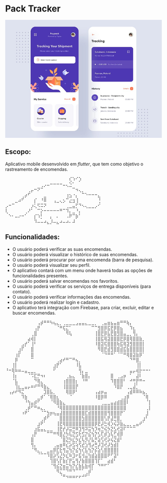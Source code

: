 # Pack Tracker

![mockup image](mockup.jpg)

## Escopo:
Aplicativo mobile desenvolvido em _flutter_, que tem como objetivo o rastreamento de encomendas.

⠀⠀⠀⠀⠀⠀⠀⠀⠀⠀⠀⠀⠀⠀⠀⠀⠀⠀⠀⠀⢎⠱⠊⡱⠀⠀⠀⠀⠀⠀
⠀⠀⠀⠀⠀⠀⠀⠀⠀⠀⠀⢀⡠⠤⠒⠒⠒⠒⠤⢄⣑⠁⠀⠀⠀⠀⠀⠀⠀⠀
⠀⠀⠀⠀⠀⠀⠀⢀⡤⠒⠝⠉⠀⠀⠀⠀⠀⠀⠀⠀⠀⠉⠲⢄⡀⠀⠀⠀⠀⠀
⠀⠀⠀⠀⠀⢀⡴⠋⠀⠀⠀⠀⣀⠀⠀⠀⠀⠀⠀⢰⣢⠐⡄⠀⠉⠑⠒⠒⠒⣄
⠀⠀⠀⣀⠴⠋⠀⠀⠀⡎⠀⠘⠿⠀⠀⢠⣀⢄⡢⠉⣔⣲⢸⠀⠀⠀⠀⠀⠀⢘
⡠⠒⠉⠀⠀⠀⠀⠀⡰⢅⠫⠭⠝⠀⠀⠀⠀⠀⠀⢀⣀⣤⡋⠙⠢⢄⣀⣀⡠⠊
⢇⠀⠀⠀⠀⠀⢀⠜⠁⠀⠉⡕⠒⠒⠒⠒⠒⠛⠉⠹⡄⣀⠘⡄⠀⠀⠀⠀⠀⠀
⠀⠑⠂⠤⠔⠒⠁⠀⠀⡎⠱⡃⠀⠀⡄⠀⠄⠀⠀⠠⠟⠉⡷⠁⠀⠀⠀⠀⠀⠀
⠀⠀⠀⠀⠀⠀⠀⠀⠀⠹⠤⠤⠴⣄⡸⠤⣄⠴⠤⠴⠄⠼⠀⠀⠀⠀⠀⠀⠀⠀

## Funcionalidades:
- O usuário poderá verificar as suas encomendas.
- O usuário poderá visualizar o histórico de suas encomendas.
- O usuário poderá procurar por uma encomenda (barra de pesquisa).
- O usuário poderá visualizar seu perfil.
- O aplicativo contará com um menu onde haverá todas as opções de funcionalidades presentes.
- O usuário poderá salvar encomendas nos favoritos.
- O usuário poderá verificar os serviços de entrega disponíveis (para contato).
- O usuário poderá verificar informações das encomendas.
- O usuário poderá realizar login e cadastro.
- O aplicativo terá integração com Firebase, para criar, excluir, editar e buscar encomendas.

⠀⠀⠀⠀⠀⠀⠀⠀⠀⠀⢠⡾⠛⠛⠳⢦⣄⡀⢀⣀⣀⣀⣠⣤⣤⣄⣀⣀⡀⠀⢀⣤⣶⣦⣤⣶⠛⠛⢷⡄⠀⠀⠀⠀⠀⠀
⠀⠀⠀⠀⠀⠀⠀⠀⠀⢠⡟⠀⠀⠀⠀⠀⠈⠛⢯⣍⠁⠀⠀⠀⠀⠀⠀⠉⠉⣻⣿⡿⣯⣟⡿⣿⣦⠀⠀⠹⣆⠀⠀⠀⠀⠀
⠀⠀⠀⠀⠀⠀⠀⠀⢀⣿⠀⠀⠀⠀⠀⠀⠀⠀⠀⠻⢧⠀⠀⠀⠀⠀⠀⠀⢸⣿⣟⡿⣧⣟⣿⣻⣿⣤⣀⡀⢻⡄⠀⠀⠀⠀
⠀⠀⠀⠀⠀⠀⠀⣴⢾⡇⠀⠀⠀⠀⠀⠀⠀⠀⠀⠀⠀⠀⠀⠀⠀⠀⠀⠀⢸⣿⣯⢿⣽⣿⣿⣿⣟⡿⣿⢿⣿⣿⣷⡀⠀⠀
⠀⠀⠀⠀⠀⣠⡞⠁⢸⠃⠀⠀⠀⠀⠀⠀⠀⠀⠀⠀⠀⠀⠀⠀⠀⠀⠀⠀⠸⣿⣽⢯⣿⣿⣿⢷⣯⢿⣽⣻⣿⣿⣿⡇⠀⠀
⠀⠀⠀⠀⣰⠏⠀⠀⣿⠀⠀⠀⠀⠀⠀⠀⠀⠀⠀⠀⠀⠀⠀⠀⠀⠀⠀⠀⠀⠻⣿⣟⣾⣻⣿⣿⣾⣯⣷⣿⣿⣿⣿⡇⠀⠀
⠀⠀⠀⢰⡏⠀⠀⠀⣿⠀⠀⠀⠀⠀⠀⠀⠀⠀⠀⠀⠀⠀⠀⠀⠀⠀⠀⠀⠀⠀⠈⠙⠛⠛⠁⠈⠉⠛⢿⣿⣽⣷⡿⠁⠀⠀
⠀⠀⠀⡿⠀⠀⠀⠀⠉⠀⠀⠀⠀⠀⠀⠀⢀⣴⠞⠛⠉⠛⢦⡀⠀⠀⠀⠀⠀⠀⠀⠀⠀⠀⠀⠀⠀⠀⠀⠙⠛⣿⡀⠀⠀⠀
⠀⠀⢸⡇⠀⠀⠀⠀⠀⠀⠀⠀⠀⠀⠀⣰⡟⠁⠀⠀⠀⠀⠸⣧⠀⠀⠀⠀⠀⠀⠀⠀⠀⠀⠀⠀⠀⠀⠀⠀⠀⢸⡇⠀⠀⠀
⠘⠒⢿⠷⠶⠤⣤⣀⣀⡀⠀⠀⠀⠀⠀⠋⠀⠀⠀⠀⠀⠀⠀⢻⡄⣀⠀⠀⠀⠀⠀⠀⠀⠀⠀⠀⠀⠀⠀⣤⡤⢾⡗⠒⠒⠂
⠀⠀⢸⡆⠀⠀⠀⠈⠩⣏⡛⠲⠆⠀⠀⠀⠀⠀⠀⢀⣦⣄⠀⠈⣷⣿⡄⠀⠀⠀⠀⠀⠀⣿⠀⢀⣠⡶⠀⠁⠀⣼⠇⠀⠀⠀
⠀⠀⠈⣧⠀⠀⠀⠀⠀⠙⢿⣄⠀⠀⠀⠀⠀⠀⢰⣿⣿⣿⡆⠀⠘⠛⠀⠀⠀⠀⠀⠀⠀⠹⣿⣿⣿⠃⠀⠚⢛⡟⠛⠒⠀⠀
⠀⠀⠀⢹⣆⣀⣤⡤⠶⠞⠛⠻⣷⣄⠀⠀⠀⠀⢸⣿⣿⣿⡟⠀⠀⠀⠀⠀⠀⠀⠀⠀⠀⠀⠹⣿⡟⠀⢀⣀⣼⡁⠀⠀⠀⠀
⠀⢠⡴⠞⠻⣍⠀⠀⠀⠀⠀⠀⣹⣿⣧⡀⠀⠀⠀⢿⣿⡿⠃⠀⠀⠀⠀⠀⢠⣴⡶⣤⠀⠀⠀⠀⠀⠀⢠⣾⠿⠿⠷⣦⡀⠀
⠀⠀⠀⠀⠀⠹⣷⠀⠀⠀⣀⡾⠁⠈⢿⣿⣆⠀⠀⠀⠈⠀⠀⠀⠀⠀⠀⠀⠸⣿⡿⠿⠀⠀⠀⠀⢀⣰⡿⠀⠀⠀⠀⠈⢿⠀
⠀⠀⠀⠀⠀⠀⠘⢳⣤⡾⠋⠀⠀⠀⠈⠻⣿⣷⣄⠀⠀⠀⠀⠀⠀⠀⠀⠀⠀⠀⢀⣀⣀⣤⣴⣾⣿⣿⠇⠀⠀⠀⠀⠀⠈⡇
⠀⠀⠀⠀⠀⠀⢀⡾⠋⠛⠶⣄⡀⠀⠀⠀⠘⢿⣿⣿⣿⣿⣿⣿⣿⣿⣿⣿⣿⣿⣿⣿⣿⣿⣿⣿⣿⣿⠀⠀⠀⠀⠀⠀⢀⡇
⠀⠀⠀⠀⠀⠰⠟⠁⠀⠀⠀⠈⠉⣳⡶⢦⣤⣼⣿⣿⣿⣿⣿⣿⣿⣏⣾⣿⣿⣿⣿⣿⢻⣿⣿⣿⡟⠁⠀⠀⠀⠀⠀⠀⣸⠀
⠀⠀⠀⠀⠀⠀⠀⠀⠀⠀⠀⢀⡾⠋⠀⠀⠀⣿⣿⣿⣿⣿⣿⣿⣳⣿⣿⣿⣿⣿⣿⢣⡟⣼⣛⣿⡀⠀⠀⠀⠀⠀⠀⣰⠃⠀
⠀⠀⠀⠀⠀⠀⠀⠀⠀⠀⣰⠟⠁⠀⠀⠀⢸⣟⢿⣿⣿⣿⣿⣿⣿⣿⣿⣿⡿⣟⡼⣓⢾⡱⢮⡽⣷⣄⣀⡀⣀⣤⠞⠁⠀⠀
⠀⠀⠀⠀⠀⠀⠀⠀⠀⣰⣯⣤⣄⣀⣀⠀⢸⣟⡞⡼⣭⣛⠿⣹⢻⠽⣭⢳⡹⢶⣙⢮⡳⣝⣣⢞⣽⠏⠉⠉⠉⠀⠀⠀⠀⠀
⠀⠀⠀⠀⠀⠀⠀⠀⢠⡟⠀⠀⠀⠉⠉⠛⠻⣿⣜⡳⢧⣝⣫⢗⣫⡝⣮⢳⡝⣣⢏⡾⣱⢧⣋⢾⡿⠀⠀⠀⠀⠀⠀⠀⠀⠀
⠀⠀⠀⠀⠀⠀⠀⠀⣿⠀⠀⠀⠀⠀⠀⠀⠀⠈⣿⣝⡳⣎⡳⣎⢧⡻⡜⣧⡛⣵⢫⢞⡵⢮⣝⣾⠃⠀⠀⠀⠀⠀⠀⠀⠀⠀
⠀⠀⠀⠀⠀⠀⠀⠀⢻⡄⠀⠀⠀⠀⠀⢀⣤⣶⠿⣎⡵⣫⢵⢫⣞⣱⢻⡴⣛⡼⣹⢞⡼⣳⣾⡇⠀⠀⠀⠀⠀⠀⠀⠀⠀⠀
⠀⠀⠀⠀⠀⠀⠀⠀⠈⠻⣄⡀⠀⣀⣤⡿⣏⣗⢻⣬⢳⡝⣮⢳⢎⣧⢳⡝⡮⣵⢣⣿⣿⣿⣿⡇⠀⠀⠀⠀⠀⠀⠀⠀⠀⠀
⠀⠀⠀⠀⠀⠀⠀⠀⠀⠀⠈⠉⠉⠹⣿⡵⢫⣜⡳⣎⠷⣹⠖⣯⢺⣬⢳⣾⣵⣿⣿⣿⠟⠋⣽⠃⠀⠀⠀⠀⠀⠀⠀⠀⠀⠀
⠀⠀⠀⠀⠀⠀⠀⠀⠀⠀⠀⠀⠀⠀⢹⣿⢣⡏⣷⡎⡟⣥⢻⡜⣷⣿⣿⣿⢹⡏⠁⠀⣴⣾⠃⠀⠀⠀⠀⠀⠀⠀⠀⠀⠀⠀
⠀⠀⠀⠀⠀⠀⠀⠀⠀⠀⠀⠀⠀⠀⠈⢻⣮⣝⣶⣭⢳⡝⣎⣷⣧⣷⢾⡏⠀⠙⠛⠋⠁⠀⠀⠀⠀⠀⠀⠀⠀⠀⠀⠀⠀⠀
⠀⠀⠀⠀⠀⠀⠀⠀⠀⠀⠀⠀⠀⠀⠀⠀⠻⣍⠉⠙⠛⠙⠉⠉⠁⢀⡾⠁⠀⠀⠀⠀⠀⠀⠀⠀⠀⠀⠀⠀⠀⠀⠀⠀⠀⠀
⠀⠀⠀⠀⠀⠀⠀⠀⠀⠀⠀⠀⠀⠀⠀⠀⠀⠈⠛⠲⠶⠶⠖⠖⠚⠋⠁⠀⠀⠀⠀

⠀⠀⠀⠀⠀⠀⠀⠀⠀⠀⠀⠀⠀⠀⠀